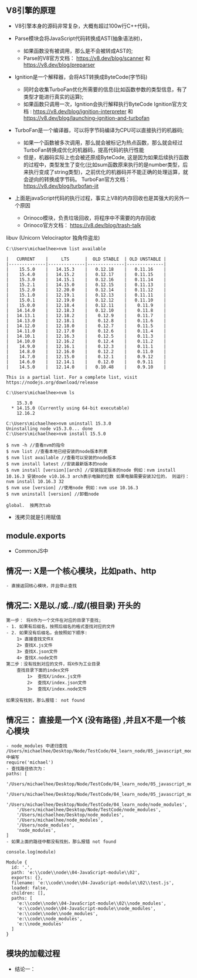 ## V8引擎的原理

- V8引擎本身的源码非常复杂，大概有超过100w行C++代码，
- Parse模块会将JavaScript代码转换成AST(抽象语法树)， 
    - 如果函数没有被调用，那么是不会被转成AST的;
    - Parse的V8官方文档：  https://v8.dev/blog/scanner 和 https://v8.dev/blog/preparser

- Ignition是一个解释器，会将AST转换成ByteCode(字节码)
    - 同时会收集TurboFan优化所需要的信息(比如函数参数的类型信息，有了类型才能进行真实的运算);
    - 如果函数只调用一次，Ignition会执行解释执行ByteCode
    Ignition官方文档 :  https://v8.dev/blog/ignition-interpreter 和 https://v8.dev/blog/launching-ignition-and-turbofan
                        

- TurboFan是一个编译器，可以将字节码编译为CPU可以直接执行的机器码;
    - 如果一个函数被多次调用，那么就会被标记为热点函数，那么就会经过TurboFan转换成优化的机器码，提高代码的执行性能
    - 但是，机器码实际上也会被还原成ByteCode, 这是因为如果后续执行函数的过程中，类型发生了变化(比如sum函数原来执行的是number类型，后来执行变成了string类型)，之前优化的机器码并不能正确的处理运算，就会逆向的转换成字节码。
    TurboFan官方文档： https://v8.dev/blog/turbofan-jit

- 上面是javaScript代码的执行过程，事实上V8的内存回收也是其强大的另外一个原因
    - Orinoco模块，负责垃圾回收，将程序中不需要的内存回收
    - Orinoco官方文档： https://v8.dev/blog/trash-talk

libuv (Unicorn Velociraptor  独角伶盗龙)

```
C:\Users\michaelhee>nvm list available

|   CURRENT    |     LTS      |  OLD STABLE  | OLD UNSTABLE |
|--------------|--------------|--------------|--------------|
|    15.5.0    |   14.15.3    |   0.12.18    |   0.11.16    |
|    15.4.0    |   14.15.2    |   0.12.17    |   0.11.15    |
|    15.3.0    |   14.15.1    |   0.12.16    |   0.11.14    |
|    15.2.1    |   14.15.0    |   0.12.15    |   0.11.13    |
|    15.2.0    |   12.20.0    |   0.12.14    |   0.11.12    |
|    15.1.0    |   12.19.1    |   0.12.13    |   0.11.11    |
|    15.0.1    |   12.19.0    |   0.12.12    |   0.11.10    |
|    15.0.0    |   12.18.4    |   0.12.11    |    0.11.9    |
|   14.14.0    |   12.18.3    |   0.12.10    |    0.11.8    |
|   14.13.1    |   12.18.2    |    0.12.9    |    0.11.7    |
|   14.13.0    |   12.18.1    |    0.12.8    |    0.11.6    |
|   14.12.0    |   12.18.0    |    0.12.7    |    0.11.5    |
|   14.11.0    |   12.17.0    |    0.12.6    |    0.11.4    |
|   14.10.1    |   12.16.3    |    0.12.5    |    0.11.3    |
|   14.10.0    |   12.16.2    |    0.12.4    |    0.11.2    |
|    14.9.0    |   12.16.1    |    0.12.3    |    0.11.1    |
|    14.8.0    |   12.16.0    |    0.12.2    |    0.11.0    |
|    14.7.0    |   12.15.0    |    0.12.1    |    0.9.12    |
|    14.6.0    |   12.14.1    |    0.12.0    |    0.9.11    |
|    14.5.0    |   12.14.0    |   0.10.48    |    0.9.10    |

This is a partial list. For a complete list, visit https://nodejs.org/download/release

C:\Users\michaelhee>nvm ls

    15.3.0
  * 14.15.0 (Currently using 64-bit executable)
    12.16.2

C:\Users\michaelhee>nvm uninstall 15.3.0
Uninstalling node v15.3.0... done
C:\Users\michaelhee>nvm install 15.5.0
```

```
$ nvm -h //查看nvm的指令
$ nvm list //查看本地已经安装的node版本列表
$ nvm list available //查看可以安装的node版本
$ nvm install latest //安装最新版本的node
$ nvm install [version][arch] //安装指定版本的node 例如：nvm install 10.16.3 安装node v10.16.3 arch表示电脑的位数 如果电脑需要安装32位的， 则运行：nvm install 10.16.3 32
$ nvm use [version] //使用node 例如：nvm use 10.16.3
$ nvm uninstall [version] //卸载node
```

```
global.  按两次tab
```

- 浅拷贝就是引用赋值

## module.exports

- CommonJS中

## 情况一: X是一个核心模块，比如path、http
    - 直接返回核心模块，并且停止查找

## 情况二: X是以./或../或/(根目录) 开头的
    第一步： 将X作为一个文件在对应的目录下查找;
    - 1. 如果有后缀名，按照后缀名的格式查找对应的文件
    - 2. 如果没有后缀名，会按照如下顺序:
        1> 直接查找文件X
        2> 查找X.js文件
        3> 查找X.json文件
        4> 查找X.node文件
    第二步：没有找到对应的文件，将X作为工业目录
        查找目录下面的index文件
            1>  查找X/index.js文件
            2>  查找X/index.json文件
            3>  查找X/index.node文件

    如果没有找到，那么报错： not found

## 情况三： 直接是一个X (没有路径) ,并且X不是一个核心模块
    - node_modules 中递归查找
    /Users/michaelhee/Desktop/Node/TestCode/04_learn_node/05_javascript_module/02_commonjs/main.js中编写
    require('michael')
    - 查找路径依次为：
    paths: [
        '/Users/michaelhee/Desktop/Node/TestCode/04_learn_node/05_javascript_module/02_commonjs/node_modules',
        '/Users/michaelhee/Desktop/Node/TestCode/04_learn_node/05_javascript_module/node_modules',
        '/Users/michaelhee/Desktop/Node/TestCode/04_learn_node/node_modules',
        '/Users/michaelhee/Desktop/Node/TestCode/node_modules',
        '/Users/michaelhee/Desktop/node_modules',
        '/Users/michaelhee/node_modules',
        '/Users/node_modules',
        'node_modules',
    ]
    - 如果上面的路径中都没有找到，那么报错 not found
```
console.log(module)
```

```
Module {
  id: '.',
  path: 'e:\\code\\node\\04-JavaScript-module\\02',
  exports: {},
  filename: 'e:\\code\\node\\04-JavaScript-module\\02\\test.js',
  loaded: false,
  children: [],
  paths: [
    'e:\\code\\node\\04-JavaScript-module\\02\\node_modules',
    'e:\\code\\node\\04-JavaScript-module\\node_modules',
    'e:\\code\\node\\node_modules',
    'e:\\code\\node_modules',
    'e:\\node_modules'
  ]
}
```

## 模块的加载过程

- 结论一： 